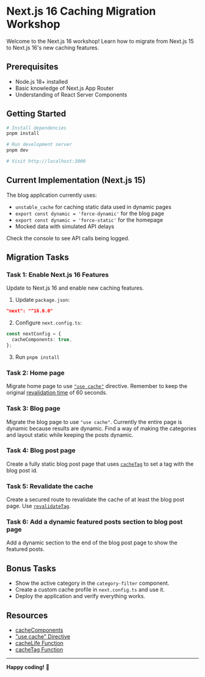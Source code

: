 # Next.js 16 Caching Migration Workshop

Welcome to the Next.js 16 workshop! Learn how to migrate from Next.js 15 to Next.js 16's new caching features.

## Prerequisites

- Node.js 18+ installed
- Basic knowledge of Next.js App Router
- Understanding of React Server Components

## Getting Started

```bash
# Install dependencies
pnpm install

# Run development server
pnpm dev

# Visit http://localhost:3000
```

## Current Implementation (Next.js 15)

The blog application currently uses:
- `unstable_cache` for caching static data used in dynamic pages
- `export const dynamic = 'force-dynamic'` for the blog page
- `export const dynamic = 'force-static'` for the homepage
- Mocked data with simulated API delays

Check the console to see API calls being logged.

## Migration Tasks

### Task 1: Enable Next.js 16 Features

Update to Next.js 16 and enable new caching features.

1. Update `package.json`:
```json
"next": "^16.0.0"
```

2. Configure `next.config.ts`:
```typescript
const nextConfig = {
  cacheComponents: true,
};
```

3. Run `pnpm install`

### Task 2: Home page

Migrate home page to use [`"use cache"`](https://nextjs.org/docs/app/api-reference/directives/use-cache) directive. Remember to keep the original [revalidation time](https://nextjs.org/docs/app/api-reference/functions/cacheLife) of 60 seconds.

### Task 3: Blog page

Migrate the blog page to use `"use cache"`. Currently the entire page is dynamic because results are dynamic. Find a way of making the categories and layout static while keeping the posts dynamic.

### Task 4: Blog post page

Create a fully static blog post page that uses [`cacheTag`](https://nextjs.org/docs/app/api-reference/functions/cacheTag) to set a tag with the blog post id.

### Task 5: Revalidate the cache

Create a secured route to revalidate the cache of at least the blog post page. Use [`revalidateTag`](https://nextjs.org/docs/app/api-reference/functions/revalidateTag).

### Task 6: Add a dynamic featured posts section to blog post page

Add a dynamic section to the end of the blog post page to show the featured posts.

## Bonus Tasks

- Show the active category in the `category-filter` component.
- Create a custom cache profile in `next.config.ts` and use it.
- Deploy the application and verify everything works.

## Resources

- [cacheComponents](https://nextjs.org/docs/app/api-reference/config/next-config-js/cacheComponents)
- ["use cache" Directive](https://nextjs.org/docs/app/api-reference/directives/use-cache)
- [cacheLife Function](https://nextjs.org/docs/app/api-reference/functions/cacheLife)
- [cacheTag Function](https://nextjs.org/docs/app/api-reference/functions/cacheTag)

---

**Happy coding!** 🚀
